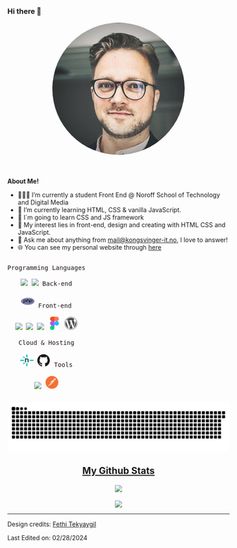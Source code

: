 ### Hi there 👋

<!--
**jonhavbra87/jonhavbra87** is a ✨ _special_ ✨ repository because its `README.md` (this file) appears on your GitHub profile.

Here are some ideas to get you started:

- 🔭 I’m currently working on ...
- 🌱 I’m currently learning ...
- 👯 I’m looking to collaborate on ...
- 🤔 I’m looking for help with ...
- 💬 Ask me about ...
- 📫 How to reach me: ...
- 😄 Pronouns: ...
- ⚡ Fun fact: ...
-->

<div align="center">
  <a href="https://portfolio.kongsvinger-it.no/">
    <img style="border-radius: 50%;" width="300px" src="/img/profile.jpg" alt="Profile Image">
  </a>
</div>

 <br>
 <br>

**About Me!**

- 👨🏽‍💻 I’m currently a student Front End @ Noroff School of Technology and Digital Media
- 🌱 I’m currently learning HTML, CSS & vanilla JavaScript.
- 🔭 I´m going to learn CSS and JS framework
- 🤔 My interest lies in front-end, design and creating with HTML CSS and JavaScript.
- 💬 Ask me about anything from [mail@kongsvinger-it.no](mailto:mail@kongsvinger-it.no), I love to answer!
- 🌐 You can see my personal website through [here](https://portfolio.kongsvinger-it.no/)

<p style="display: inline-block;" align="center">
  <kbd style="background: snow">
        <kbd>
        <kbd>Programming Languages</kbd>
        <br>
        <br>
        <!-- <img width="30px" src="https://cdn.jsdelivr.net/gh/devicons/devicon/icons/python/python-plain.svg" />  -->
        <img width="30px" src="https://cdn.jsdelivr.net/gh/devicons/devicon/icons/csharp/csharp-plain.svg" /> 
        <img width="30px" src="https://cdn.jsdelivr.net/gh/devicons/devicon/icons/java/java-plain.svg" /> 
    </kbd>
    <kbd>
        <kbd>Back-end</kbd>
        <br>
        <br>
        <img width="30px" src="https://github.com/devicons/devicon/blob/master/icons/php/php-original.svg" />
    </kbd>
    <kbd>
        <kbd>Front-end</kbd>
        <br>
        <br>
        <img width="30px" src="https://cdn.jsdelivr.net/gh/devicons/devicon/icons/html5/html5-original.svg" /> 
        <img width="30px" src="https://cdn.jsdelivr.net/gh/devicons/devicon/icons/css3/css3-plain.svg" /> 
        <!-- <img width="30px" src="https://cdn.jsdelivr.net/gh/devicons/devicon/icons/bootstrap/bootstrap-plain.svg" />  -->
        <!-- <img width="30px" src="https://cdn.jsdelivr.net/gh/devicons/devicon/icons/angularjs/angularjs-plain.svg" /> -->
        <img width="30px" src="https://cdn.jsdelivr.net/gh/devicons/devicon/icons/javascript/javascript-original.svg" />
        <img width="30px" src="https://github.com/devicons/devicon/blob/master/icons/figma/figma-original.svg" />
        <img width="30px" src="https://github.com/devicons/devicon/blob/master/icons/wordpress/wordpress-plain.svg" />
        <!-- <img width="30px" src="https://cdn.jsdelivr.net/gh/devicons/devicon/icons/jquery/jquery-plain.svg" /> -->
    </kbd>
    <br>
    <br>
    <kbd>
        <kbd>Cloud & Hosting</kbd>
        <br>
        <br>
        <img width="30px" src="https://github.com/devicons/devicon/blob/master/icons/netlify/netlify-original.svg" />
        <img width="30px" src="https://github.com/devicons/devicon/blob/master/icons/github/github-original.svg" />
    </kbd>
    <kbd>
        <kbd>Tools</kbd>
        <br>
        <br>
        <img width="30px" src="https://cdn.jsdelivr.net/gh/devicons/devicon/icons/vscode/vscode-original.svg" />
        <img width="30px" src="https://github.com/devicons/devicon/blob/master/icons/postman/postman-original.svg" />
    </kbd>
    </kbd>
</p>

![snake gif](https://github.com/TekyaygilFethi/TekyaygilFethi/blob/output/github-contribution-grid-snake.svg)

<h2 align="center"><u>My Github Stats</u></h2>
<p align="center">
<img align="center" src="https://github-readme-stats.vercel.app/api/top-langs/?username=jonhavbra87&layout=compact&theme=github_dark&langs_count=10&exclude_repo=kasweb">	
<br>
<br>
<img align="center" src="https://github-readme-streak-stats.herokuapp.com/?user=jonhavbra87&theme=holi-theme">
</p>

---

Design credits: [Fethi Tekyaygil](https://github.com/TekyaygilFethi)

Last Edited on: 02/28/2024
